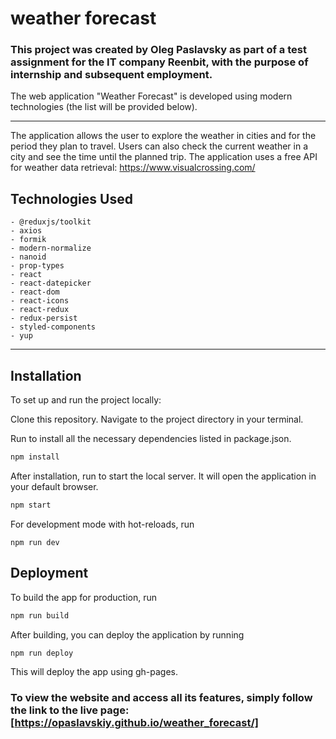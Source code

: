# weather forecast

### This project was created by Oleg Paslavsky as part of a test assignment for the IT company Reenbit, with the purpose of internship and subsequent employment.

The web application "Weather Forecast" is developed using modern technologies (the list will be provided below).

---

The application allows the user to explore the weather in cities and for the period they plan to travel. Users can also check the current weather in a city and see the time until the planned trip. The application uses a free API for weather data retrieval: https://www.visualcrossing.com/

## Technologies Used

    - @reduxjs/toolkit
    - axios
    - formik
    - modern-normalize
    - nanoid
    - prop-types
    - react
    - react-datepicker
    - react-dom
    - react-icons
    - react-redux
    - redux-persist
    - styled-components
    - yup

---

## Installation

To set up and run the project locally:

Clone this repository. Navigate to the project directory in your terminal.

Run to install all the necessary dependencies listed in package.json.

```bash
npm install
```

After installation, run to start the local server. It will open the application in your default browser.

```bash
npm start
```

For development mode with hot-reloads, run

```dev
npm run dev
```

## Deployment

To build the app for production, run

```bash
npm run build
```

After building, you can deploy the application by running

```bash
npm run deploy
```

This will deploy the app using gh-pages.

### To view the website and access all its features, simply follow the link to the live page: [https://opaslavskiy.github.io/weather_forecast/]
